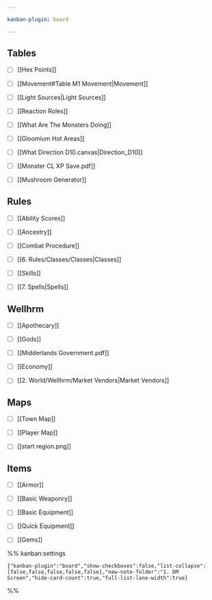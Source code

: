 ```yaml
---

kanban-plugin: board

---
```


## Tables

- [ ] [[Hex Points]]
- [ ] [[Movement#Table M1 Movement|Movement]]
- [ ] [[Light Sources|Light Sources]]
- [ ] [[Reaction Roles]]
- [ ] [[What Are The Monsters Doing]]
- [ ] [[Gloomium Hot Areas]]
- [ ] [[What Direction D10.canvas|Direction_D10]]
- [ ] [[Monster CL XP Save.pdf]]
- [ ] [[Mushroom Generator]]


## Rules

- [ ] [[Ability Scores]]
- [ ] [[Ancestry]]
- [ ] [[Combat Procedure]]
- [ ] [[6. Rules/Classes/Classes|Classes]]
- [ ] [[Skills]]
- [ ] [[7. Spells|Spells]]


## Wellhrm

- [ ] [[Apothecary]]
- [ ] [[Gods]]
- [ ] [[Midderlands Government.pdf]]
- [ ] [[Economy]]
- [ ] [[2. World/Wellhrm/Market Vendors|Market Vendors]]


## Maps

- [ ] [[Town Map]]
- [ ] [[Player Map]]
- [ ] [[start region.png]]


## Items

- [ ] [[Armor]]
- [ ] [[Basic Weaponry]]
- [ ] [[Basic Equipment]]
- [ ] [[Quick Equipment]]
- [ ] [[Gems]]




%% kanban:settings
```
{"kanban-plugin":"board","show-checkboxes":false,"list-collapse":[false,false,false,false,false],"new-note-folder":"1. DM Screen","hide-card-count":true,"full-list-lane-width":true}
```
%%